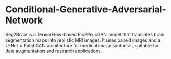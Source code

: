 # Conditional-Generative-Adversarial-Network
 Seg2Brain is a TensorFlow-based Pix2Pix cGAN model that translates brain segmentation maps into realistic MRI images. It uses paired images and a U-Net + PatchGAN architecture for medical image synthesis, suitable for data augmentation and research applications.
